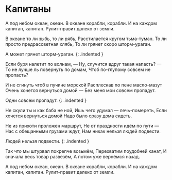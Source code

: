 ﻿---
layout: lyrics
---

# Капитаны

А под небом океан, океан.
В океане корабли, корабли.
И на каждом капитан, капитан.
Рулит-правит далеко от земли.

В океане то ли зыбь, то ли рябь,
Расстилается кругом тьма-туман.
То ли просто предрассветная хлябь,
То ли грянет скоро шторм-ураган.

А может грянет шторм-ураган. {: .indented }

Если буря налетит по волнам, —
Ну, случится вдруг такая напасть? —
То не лучше ль повернуть по домам,
Чтоб по-глупому совсем не пропасть?

И не сгинуть чтоб в пучине морской
Расплескав по пене масло-мазут
Очень хочется вернуться домой —
Без меня мои совсем пропадут.

Одни совсем пропадут. {: .indented }

Не скули ты и как баба не ной,
Ишь чего удумал — лечь-помереть,
Если хочется вернуться домой
Надо было сразу дома сидеть.

Не из прихоти проложен маршрут,
Не от праздности идём по пути —
Нас с обещанными грузами ждут,
Нам никак нельзя людей подвести.

Людей нельзя подвести. {: .indented }

Так что мы штурвал покрепче возьмём,
Перехватим поудобней канат,
И сначала весь товар развезём,
А потом уже вернёмся назад.

А под небом океан, океан.
В океане корабли, корабли.
И на каждом капитан, капитан.
Рулит-правит далеко от земли.
 
